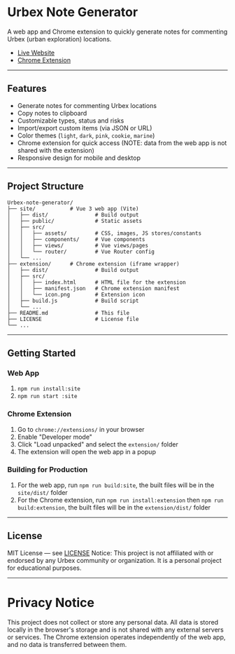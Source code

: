 # Urbex Note Generator

A web app and Chrome extension to quickly generate notes for commenting Urbex (urban exploration) locations.

-   [Live Website](https://urbex-note-generator.vercel.app)
-   [Chrome Extension](https://urbex-note-generator.vercel.app/404)

---

## Features

-   Generate notes for commenting Urbex locations
-   Copy notes to clipboard
-   Customizable types, status and risks
-   Import/export custom items (via JSON or URL)
-   Color themes (`light`, `dark`, `pink`, `cookie`, `marine`)
-   Chrome extension for quick access (NOTE: data from the web app is not shared with the extension)
-   Responsive design for mobile and desktop

---

## Project Structure

```
Urbex-note-generator/
├── site/           # Vue 3 web app (Vite)
│   ├── dist/               # Build output
│   ├── public/             # Static assets
│   ├── src/
│   │   ├── assets/         # CSS, images, JS stores/constants
│   │   ├── components/     # Vue components
│   │   ├── views/          # Vue views/pages
│   │   └── router/         # Vue Router config
│   └── ...
├── extension/      # Chrome extension (iframe wrapper)
│   ├── dist/               # Build output
│   ├── src/
│   │   ├── index.html      # HTML file for the extension
│   │   ├── manifest.json   # Chrome extension manifest
│   │   └── icon.png        # Extension icon
│   ├── build.js            # Build script
│   └── ...
├── README.md               # This file
├── LICENSE                 # License file
└── ...
```

---

## Getting Started

### Web App

1. `npm run install:site`
2. `npm run start :site`

### Chrome Extension

1. Go to `chrome://extensions/` in your browser
2. Enable "Developer mode"
3. Click "Load unpacked" and select the `extension/` folder
4. The extension will open the web app in a popup

### Building for Production

1. For the web app, run `npm run build:site`, the built files will be in the `site/dist/` folder
2. For the Chrome extension, run `npm run install:extension` then `npm run build:extension`, the built files will be in the `extension/dist/` folder

---

## License

MIT License — see [LICENSE](./LICENSE)
Notice: This project is not affiliated with or endorsed by any Urbex community or organization. It is a personal project for educational purposes.

---

# Privacy Notice

This project does not collect or store any personal data. All data is stored locally in the browser's storage and is not shared with any external servers or services. The Chrome extension operates independently of the web app, and no data is transferred between them.
